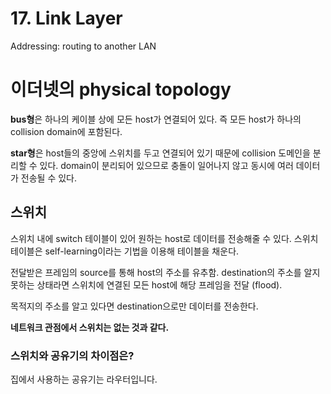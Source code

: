 # 17. Link Layer

Addressing: routing to another LAN

# 이더넷의 physical topology

**bus형**은 하나의 케이블 상에 모든 host가 연결되어 있다. 즉 모든 host가 하나의 collision domain에 포함된다.

**star형**은 host들의 중앙에 스위치를 두고 연결되어 있기 때문에 collision 도메인을 분리할 수 있다. domain이 분리되어 있으므로 충돌이 일어나지 않고 동시에 여러 데이터가 전송될 수 있다.

## 스위치

스위치 내에 switch 테이블이 있어 원하는 host로 데이터를 전송해줄 수 있다. 스위치 테이블은 self-learning이라는 기법을 이용해 테이블을 채운다.

전달받은 프레임의 source를 통해 host의 주소를 유추함. destination의 주소를 알지 못하는 상태라면 스위치에 연결된 모든 host에 해당 프레임을 전달 (flood).

목적지의 주소를 알고 있다면 destination으로만 데이터를 전송한다.

**네트워크 관점에서 스위치는 없는 것과 같다.**

### 스위치와 공유기의 차이점은?

집에서 사용하는 공유기는 라우터입니다.
